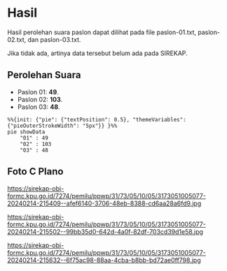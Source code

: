 # Hasil

Hasil perolehan suara paslon dapat dilihat pada file paslon-01.txt, paslon-02.txt, dan paslon-03.txt.

Jika tidak ada, artinya data tersebut belum ada pada SIREKAP.

## Perolehan Suara

 * Paslon 01: **49**.
 * Paslon 02: **103**.
 * Paslon 03: **48**.

```mermaid
%%{init: {"pie": {"textPosition": 0.5}, "themeVariables": {"pieOuterStrokeWidth": "5px"}} }%%
pie showData
    "01" : 49
    "02" : 103
    "03" : 48
```
## Foto C Plano

https://sirekap-obj-formc.kpu.go.id/7274/pemilu/ppwp/31/73/05/10/05/3173051005077-20240214-215409--afef6140-3706-48eb-8388-cd6aa28a6fd9.jpg

https://sirekap-obj-formc.kpu.go.id/7274/pemilu/ppwp/31/73/05/10/05/3173051005077-20240214-215502--99bb35d0-642d-4a0f-82df-703cd39d1e58.jpg

https://sirekap-obj-formc.kpu.go.id/7274/pemilu/ppwp/31/73/05/10/05/3173051005077-20240214-215632--6f75ac98-88aa-4cba-b8bb-bd72ae0ff798.jpg
